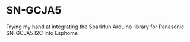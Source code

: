 # SN-GCJA5
Trying my hand at integrating the Sparkfun Arduino library for Panasonic SN-GCJA5 I2C into Esphome
